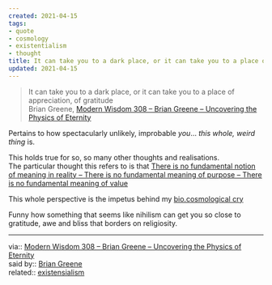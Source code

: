 ```yaml
---
created: 2021-04-15
tags:
- quote
- cosmology
- existentialism
- thought
title: It can take you to a dark place, or it can take you to a place of appreciation
updated: 2021-04-15
---
```

   
>It can take you to a dark place, or it can take you to a place of appreciation, of gratitude   
>Brian Greene, [Modern Wisdom 308 – Brian Greene – Uncovering the Physics of Eternity](/not_created.md)   
   
Pertains to how spectacularly unlikely, improbable *you*… *this whole, weird thing* is.   
   
This holds true for so, so many other thoughts and realisations.   
The particular thought this refers to is that [There is no fundamental notion of meaning in reality – There is no fundamental meaning of purpose – There is no fundamental meaning of value](./There%20is%20no%20fundamental%20notion%20of%20meaning%20in%20reality%20%E2%80%93%20There%20is%20no%20fundamental%20meaning%20of%20purpose%20%E2%80%93%20There%20is%20no%20fundamental%20meaning%20of%20value.md)   
   
This whole perspective is the impetus behind my [bio.cosmological cry](/not_created.md)   
   
Funny how something that seems like nihilism can get you so close to gratitude, awe and bliss that borders on religiosity.   
   
   
---   
via:: [Modern Wisdom 308 – Brian Greene – Uncovering the Physics of Eternity](/not_created.md)   
said by:: [Brian Greene](./Brian%20Greene.md)   
related:: [existensialism](/not_created.md)